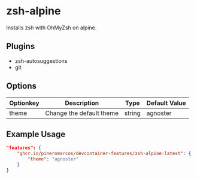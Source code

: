 # zsh-alpine 

Installs zsh with OhMyZsh on alpine. 

## Plugins

- zsh-autosuggestions
- git

## Options

| Optionkey | Description | Type | Default Value |
|-----|-----|-----|-----|
| theme | Change the default theme  | string | agnoster |


## Example Usage

```json
"features": {
    "ghcr.io/pineromarcos/devcontainer-features/zsh-alpine:latest": {
        "theme": "agnoster"
    }
}
```